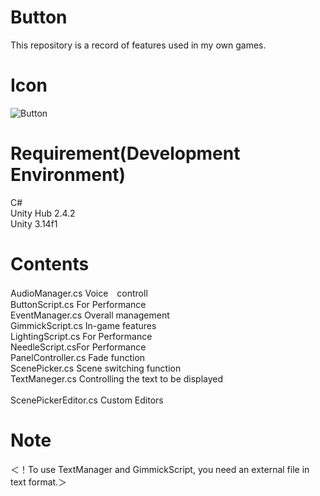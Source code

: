 # Button
This repository is a record of features used in my own games.

# Icon
![Button](https://user-images.githubusercontent.com/47513102/110200886-6b4e6180-7ea3-11eb-9603-ef8d88a2a6ff.png)

# Requirement(Development Environment)
C# <br>
Unity Hub 2.4.2 <br>
Unity     3.14f1 <br>

# Contents
AudioManager.cs    Voice　controll <br>
ButtonScript.cs    For Performance <br>
EventManager.cs    Overall management <br>
GimmickScript.cs   In-game features <br>
LightingScript.cs  For Performance <br>
NeedleScript.csFor Performance <br>
PanelController.cs Fade function <br>
ScenePicker.cs     Scene switching function <br>
TextManeger.cs     Controlling the text to be displayed <br>
 <br>
ScenePickerEditor.cs Custom Editors <br>

# Note
＜！To use TextManager and GimmickScript, you need an external file in text format.＞

